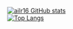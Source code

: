 <!--
**ailr16/ailr16** is a ✨ _special_ ✨ repository because its `README.md` (this file) appears on your GitHub profile.

Here are some ideas to get you started:

- 🔭 I’m currently working on ...
- 🌱 I’m currently learning ...
- 👯 I’m looking to collaborate on ...
- 🤔 I’m looking for help with ...
- 💬 Ask me about ...
- 📫 How to reach me: ...
- 😄 Pronouns: ...
- ⚡ Fun fact: ...
-->

[![ailr16 GitHub stats](https://github-readme-stats.vercel.app/api?username=ailr16&count_private=true&show_icons=true&theme=gotham)](https://github.com/ailr16)  
[![Top Langs](https://github-readme-stats.vercel.app/api/top-langs/?username=ailr16&count_private=true&theme=gotham)]([https://github.com/anuraghazra/github-readme-stats](https://github.com/ailr16))
